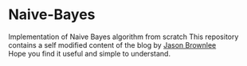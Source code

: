 # Naive-Bayes
Implementation of Naive Bayes algorithm from scratch
This repository contains a self modified content of the blog by <a href="https://machinelearningmastery.com/">Jason Brownlee</a><br>
Hope you find it useful and simple to understand.